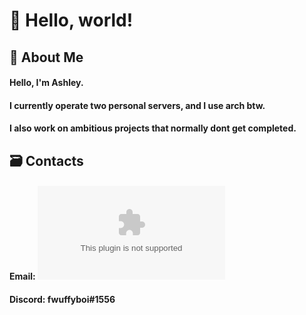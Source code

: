 # 👋 Hello, world!

## 📝 About Me
#### Hello, I'm Ashley.
#### I currently operate two personal servers, and I use arch btw.
#### I also work on ambitious projects that normally dont get completed.

## 🗃️ Contacts
#### Email:   [![biscuitisnotacookie@protonmail.com](mailto:biscuitisnotacookie@protonmail.com)](mailto:biscuitisnotacookie@protonmail.com)
#### Discord: fwuffyboi#1556
